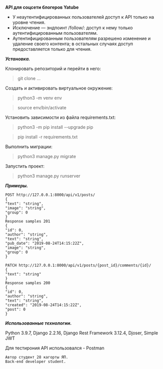 **API для соцсети блогеров Yatube**

* У неаутентифицированных пользователей доступ к API только на уровне чтения.
* Исключение — эндпоинт /follow/: доступ к нему только аутентифицированным пользователям.
* Аутентифицированным пользователям разрешено изменение и удаление своего контента; в остальных случаях доступ предоставляется только для чтения.

***Установка.***

Клонировать репозиторий и перейти в него:

> git clone ...

Cоздать и активировать виртуальное окружение:

> python3 -m venv env

> source env/bin/activate

Установить зависимости из файла requirements.txt:

> python3 -m pip install --upgrade pip

> pip install -r requirements.txt

Выполнить миграции:

> python3 manage.py migrate

Запустить проект:

> python3 manage.py runserver

***Примеры.***
```
POST http://127.0.0.1:8000/api/v1/posts/
{
"text": "string",
"image": "string",
"group": 0
}
Response samples 201
{
"id": 0,
"author": "string",
"text": "string",
"pub_date": "2019-08-24T14:15:22Z",
"image": "string",
"group": 0
}
```
```
PATCH http://127.0.0.1:8000/api/v1/posts/{post_id}/comments/{id}/
{
"text": "string"
}
Response samples 200
{
"id": 0,
"author": "string",
"text": "string",
"created": "2019-08-24T14:15:22Z",
"post": 0
}
```

***Использованные технологии.***

Python 3.9.7, Django 2.2.16,  Django Rest Framework 3.12.4, Djoser, Simple JWT

Для тестирония API использовался - Postman

```
Автор студент 28 кагорты ЯП.
Back-end developer student.
```